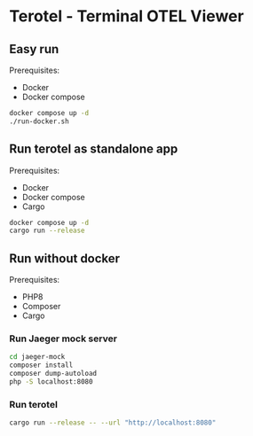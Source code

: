 # Terotel - Terminal OTEL Viewer

## Easy run

Prerequisites:
- Docker
- Docker compose

```bash
docker compose up -d
./run-docker.sh
```

## Run terotel as standalone app

Prerequisites:
- Docker
- Docker compose
- Cargo

```bash
docker compose up -d
cargo run --release
```

## Run without docker

Prerequisites:
- PHP8
- Composer
- Cargo

### Run Jaeger mock server
```bash
cd jaeger-mock
composer install
composer dump-autoload
php -S localhost:8080
```
### Run terotel
```bash
cargo run --release -- --url "http://localhost:8080"
```